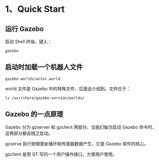 # 1、Quick Start
## 运行 Gazebo
启动 Shell 终端，键入：
```shell
gazebo
```

## 启动时加载一个机器人文件
```shell
gazebo worlds/actor.world
```
world 文件是 Gazebo 中的特殊文件，后面会介绍到，文件位于：
```
ls /usr/share/gazebo-version/worlds/
```

## Gazebo 的一点原理
Gazebo 分为 gzserver 和 gzclient 两部分，当我们每次启动 Gazebo 命令时，这两部分都会随之启动。

gzserve 执行物理更新循环和传感器数据产生，它是 Gazebo 软件的核心。

gzclient 是用 QT 写的一个用户操作接口，方便用户使用。